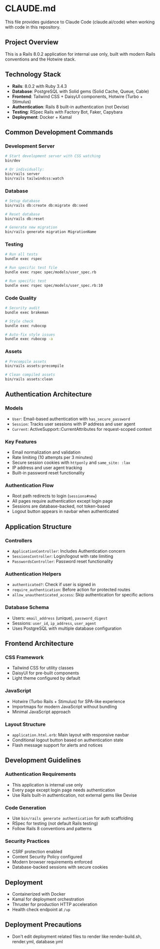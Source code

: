 # CLAUDE.md

This file provides guidance to Claude Code (claude.ai/code) when working with code in this repository.

## Project Overview
This is a Rails 8.0.2 application for internal use only, built with modern Rails conventions and the Hotwire stack.

## Technology Stack
- **Rails**: 8.0.2 with Ruby 3.4.3
- **Database**: PostgreSQL with Solid gems (Solid Cache, Queue, Cable)
- **Frontend**: Tailwind CSS + DaisyUI components, Hotwire (Turbo + Stimulus)
- **Authentication**: Rails 8 built-in authentication (not Devise)
- **Testing**: RSpec Rails with Factory Bot, Faker, Capybara
- **Deployment**: Docker + Kamal

## Common Development Commands

### Development Server
```bash
# Start development server with CSS watching
bin/dev

# Or individually:
bin/rails server
bin/rails tailwindcss:watch
```

### Database
```bash
# Setup database
bin/rails db:create db:migrate db:seed

# Reset database
bin/rails db:reset

# Generate new migration
bin/rails generate migration MigrationName
```

### Testing
```bash
# Run all tests
bundle exec rspec

# Run specific test file
bundle exec rspec spec/models/user_spec.rb

# Run specific test
bundle exec rspec spec/models/user_spec.rb:10
```

### Code Quality
```bash
# Security audit
bundle exec brakeman

# Style check
bundle exec rubocop

# Auto-fix style issues
bundle exec rubocop -a
```

### Assets
```bash
# Precompile assets
bin/rails assets:precompile

# Clean compiled assets
bin/rails assets:clean
```

## Authentication Architecture

### Models
- `User`: Email-based authentication with `has_secure_password`
- `Session`: Tracks user sessions with IP address and user agent
- `Current`: ActiveSupport::CurrentAttributes for request-scoped context

### Key Features
- Email normalization and validation
- Rate limiting (10 attempts per 3 minutes)
- Secure session cookies with `httponly` and `same_site: :lax`
- IP address and user agent tracking
- Built-in password reset functionality

### Authentication Flow
- Root path redirects to login (`sessions#new`)
- All pages require authentication except login page
- Sessions are database-backed, not token-based
- Logout button appears in navbar when authenticated

## Application Structure

### Controllers
- `ApplicationController`: Includes Authentication concern
- `SessionsController`: Login/logout with rate limiting
- `PasswordsController`: Password reset functionality

### Authentication Helpers
- `authenticated?`: Check if user is signed in
- `require_authentication`: Before action for protected routes
- `allow_unauthenticated_access`: Skip authentication for specific actions

### Database Schema
- Users: `email_address` (unique), `password_digest`
- Sessions: `user_id`, `ip_address`, `user_agent`
- Uses PostgreSQL with multiple database configuration

## Frontend Architecture

### CSS Framework
- Tailwind CSS for utility classes
- DaisyUI for pre-built components
- Light theme configured by default

### JavaScript
- Hotwire (Turbo Rails + Stimulus) for SPA-like experience
- Importmaps for modern JavaScript without bundling
- Minimal JavaScript approach

### Layout Structure
- `application.html.erb`: Main layout with responsive navbar
- Conditional logout button based on authentication state
- Flash message support for alerts and notices

## Development Guidelines

### Authentication Requirements
- This application is internal use only
- Every page except login page needs authentication
- Use Rails built-in authentication, not external gems like Devise

### Code Generation
- Use `bin/rails generate authentication` for auth scaffolding
- RSpec for testing (not default Rails testing)
- Follow Rails 8 conventions and patterns

### Security Practices
- CSRF protection enabled
- Content Security Policy configured
- Modern browser requirements enforced
- Database-backed sessions with secure cookies

## Deployment
- Containerized with Docker
- Kamal for deployment orchestration
- Thruster for production HTTP acceleration
- Health check endpoint at `/up`

## Deployment Precautions
- Don't edit deployment related files to render like render-build.sh, render.yml, database.yml